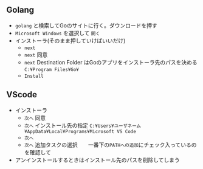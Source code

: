 ## Golang
- `golang` と検索してGoのサイトに行く。ダウンロードを押す
- `Microsoft Windows` を選択して `開く`
- インストーラ(そのまま押していけばいいだけ)
  - `next`
  - `next` 同意
  - `next` Destination Folder はGoのアプリをインストーラ先のパスを決める `C:¥Program Files¥Go¥`
  - `Install`

## VScode
- インストーラ
  - `次へ` 同意
  - `次へ` インストール先の指定 `C:¥Users¥ユーザネーム¥AppData¥Local¥Programs¥Microsoft VS Code`
  - `次へ` 
  - `次へ` 追加タスクの選択　　一番下の`PATHへの追加`にチェック入っているのを確認して
- アンインストールするときはインストール先のパスを削除してしまう
